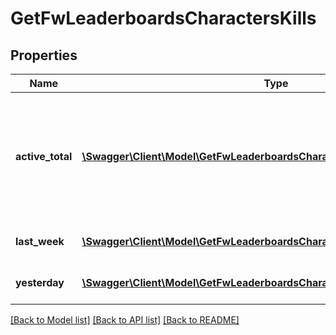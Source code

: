 # GetFwLeaderboardsCharactersKills

## Properties
Name | Type | Description | Notes
------------ | ------------- | ------------- | -------------
**active_total** | [**\Swagger\Client\Model\GetFwLeaderboardsCharactersActiveTotalActiveTotal[]**](GetFwLeaderboardsCharactersActiveTotalActiveTotal.md) | Top 100 ranking of pilots active in faction warfare by total kills. A pilot is considered \&quot;active\&quot; if they have participated in faction warfare in the past 14 days. | 
**last_week** | [**\Swagger\Client\Model\GetFwLeaderboardsCharactersLastWeekLastWeek[]**](GetFwLeaderboardsCharactersLastWeekLastWeek.md) | Top 100 ranking of pilots by kills in the past week | 
**yesterday** | [**\Swagger\Client\Model\GetFwLeaderboardsCharactersYesterdayYesterday[]**](GetFwLeaderboardsCharactersYesterdayYesterday.md) | Top 100 ranking of pilots by kills in the past day | 

[[Back to Model list]](../README.md#documentation-for-models) [[Back to API list]](../README.md#documentation-for-api-endpoints) [[Back to README]](../README.md)


